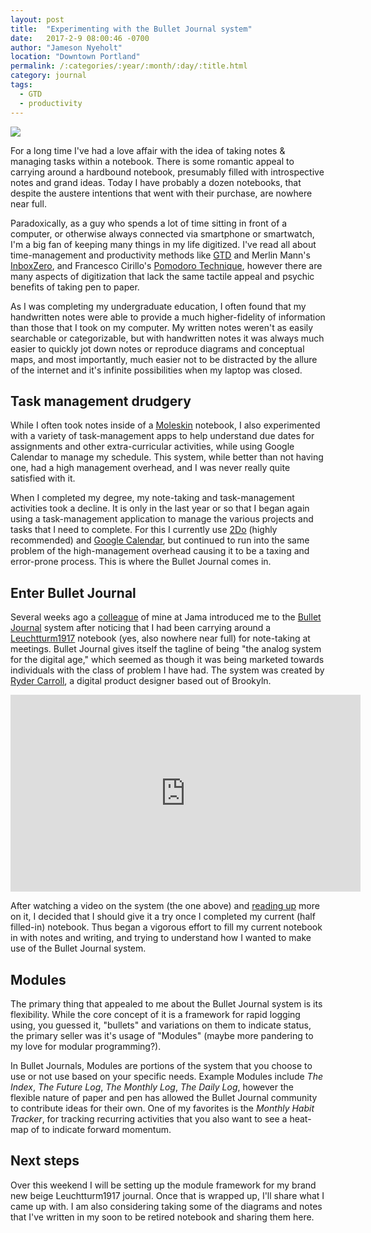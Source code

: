 ```yaml
---
layout: post
title:  "Experimenting with the Bullet Journal system"
date:   2017-2-9 08:00:46 -0700
author: "Jameson Nyeholt"
location: "Downtown Portland"
permalink: /:categories/:year/:month/:day/:title.html
category: journal
tags:
  - GTD
  - productivity
---
```


<img src="{{site.baseurl}}/assets/img/bulletJournal.jpg" />

For a long time I've had a love affair with the idea of taking notes & managing tasks within a notebook.  There is some romantic appeal to carrying around a hardbound notebook, presumably filled with introspective notes and grand ideas.  Today I have probably a dozen notebooks, that despite the austere intentions that went with their purchase, are nowhere near full.

Paradoxically, as a guy who spends a lot of time sitting in front of a computer, or otherwise always connected via smartphone or smartwatch, I'm a big fan of keeping many things in my life digitized.  I've read all about time-management and productivity methods like [GTD](http://gettingthingsdone.com/) and Merlin Mann's [InboxZero](http://www.43folders.com/izero), and Francesco Cirillo's [Pomodoro Technique](http://cirillocompany.de/pages/pomodoro-technique), however there are many aspects of digitization that lack the same tactile appeal and psychic benefits of taking pen to paper.  

As I was completing my undergraduate education, I often found that my handwritten notes were able to provide a much higher-fidelity of information than those that I took on my computer.  My written notes weren't as easily searchable or categorizable, but with handwritten notes it was always much easier to quickly jot down notes or reproduce diagrams and conceptual maps, and most importantly, much easier not to be distracted by the allure of the internet and it's infinite possibilities when my laptop was closed.

## Task management drudgery

While I often took notes inside of a [Moleskin](http://www.moleskine.com/us/) notebook, I also experimented with a variety of task-management apps to help understand due dates for assignments and other extra-curricular activities, while using Google Calendar to manage my schedule.  This system, while better than not having one, had a high management overhead, and I was never really quite satisfied with it.

When I completed my degree, my note-taking and task-management activities took a decline.  It is only in the last year or so that I began again using a task-management application to manage the various projects and tasks that I need to complete.  For this I currently use [2Do](http://www.2doapp.com/) (highly recommended) and [Google Calendar](https://calendar.google.com), but continued to run into the same problem of the high-management overhead causing it to be a taxing and error-prone process.  This is where the Bullet Journal comes in.

## Enter Bullet Journal

Several weeks ago a [colleague](http://toddlemoine.net/) of mine at Jama introduced me to the [Bullet Journal](http://bulletjournal.com/) system after noticing that I had been carrying around a [Leuchtturm1917](https://www.leuchtturm1917.us/notebooks/) notebook (yes, also nowhere near full) for note-taking at meetings.  Bullet Journal gives itself the tagline of being "the analog system for the digital age," which seemed as though it was being marketed towards individuals with the class of problem I have had.  The system was created by [Ryder Carroll](http://www.rydercarroll.com/), a digital product designer based out of Brookyln.

<iframe width="560" height="315" src="https://www.youtube.com/embed/fm15cmYU0IM" frameborder="0" allowfullscreen></iframe>

After watching a video on the system (the one above) and [reading up](http://bulletjournal.com/get-started/) more on it, I decided that I should give it a try once I completed my current (half filled-in) notebook. Thus began a vigorous effort to fill my current notebook in with notes and writing, and trying to understand how I wanted to make use of the Bullet Journal system.  

## Modules

The primary thing that appealed to me about the Bullet Journal system is its flexibility.  While the core concept of it is a framework for rapid logging using, you guessed it, "bullets" and variations on them to indicate status, the primary seller was it's usage of "Modules" (maybe more pandering to my love for modular  programming?).  

In Bullet Journals, Modules are portions of the system that you choose to use or not use based on your specific needs.  Example Modules include *The Index*, *The Future Log*, *The Monthly Log*, *The Daily Log*, however the flexible nature of paper and pen has allowed the Bullet Journal community to contribute ideas for their own.  One of my favorites is the *Monthly Habit Tracker*, for tracking recurring activities that you also want to see a heat-map of to indicate forward momentum.

## Next steps

Over this weekend I will be setting up the module framework for my brand new beige Leuchtturm1917 journal.  Once that is wrapped up, I'll share what I came up with.  I am also considering taking some of the diagrams and notes that I've written in my soon to be retired notebook and sharing them here.
